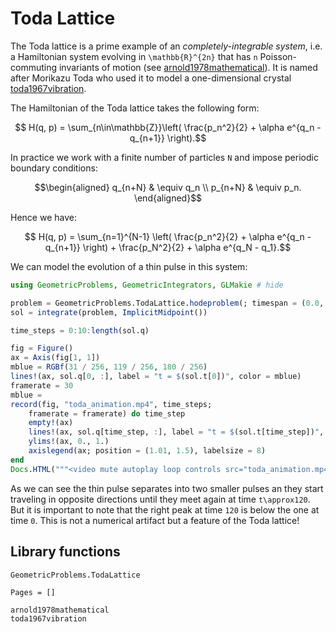 # Toda Lattice 

The Toda lattice is a prime example of an *completely-integrable system*, i.e. a Hamiltonian system evolving in ``\mathbb{R}^{2n}`` that has ``n`` Poisson-commuting invariants of motion (see [arnold1978mathematical](@cite)). It is named after Morikazu Toda who used it to model a one-dimensional crystal [toda1967vibration](@cite).

The Hamiltonian of the Toda lattice takes the following form: 

```math
    H(q, p) = \sum_{n\in\mathbb{Z}}\left(  \frac{p_n^2}{2} + \alpha e^{q_n - q_{n+1}} \right).
```

In practice we work with a finite number of particles ``N`` and impose periodic boundary conditions: 
```math
\begin{aligned}
    q_{n+N} &  \equiv q_n \\ 
    p_{n+N} &   \equiv p_n.
\end{aligned}
```

Hence we have: 

```math 
    H(q, p) = \sum_{n=1}^{N-1} \left(  \frac{p_n^2}{2} + \alpha e^{q_n - q_{n+1}} \right) + \frac{p_N^2}{2} + \alpha e^{q_N - q_1}.
```

We can model the evolution of a thin pulse in this system:

```julia
using GeometricProblems, GeometricIntegrators, GLMakie # hide

problem = GeometricProblems.TodaLattice.hodeproblem(; timespan = (0.0, 2000.)) 
sol = integrate(problem, ImplicitMidpoint())

time_steps = 0:10:length(sol.q)

fig = Figure()
ax = Axis(fig[1, 1])
mblue = RGBf(31 / 256, 119 / 256, 180 / 256)
lines!(ax, sol.q[0, :], label = "t = $(sol.t[0])", color = mblue)
framerate = 30
mblue = 
record(fig, "toda_animation.mp4", time_steps;
    framerate = framerate) do time_step
    empty!(ax)
    lines!(ax, sol.q[time_step, :], label = "t = $(sol.t[time_step])", color = mblue)
    ylims!(ax, 0., 1.)
    axislegend(ax; position = (1.01, 1.5), labelsize = 8)
end
Docs.HTML("""<video mute autoplay loop controls src="toda_animation.mp4" />""")
```

As we can see the thin pulse separates into two smaller pulses an they start traveling in opposite directions until they meet again at time ``t\approx120``. But it is important to note that the right peak at time ``120`` is below the one at time ``0``. This is not a numerical artifact but a feature of the Toda lattice! 

## Library functions

```@docs
GeometricProblems.TodaLattice
```

```@bibliography
Pages = []

arnold1978mathematical 
toda1967vibration
```